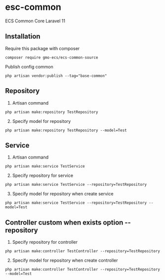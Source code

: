 # esc-common

ECS Common Core Laravel 11

## Installation

Require this package with composer

```shell
composer require gmo-ecs/ecs-common-source
```

Publish config common

```shell
php artisan vendor:publish --tag="base-common"
```

## Repository

1. Artisan command

```shell
php artisan make:repository TestRepository
```

2. Specify model for repository

```shell
php artisan make:repository TestRepository --model=Test
```

## Service

1. Artisan command

```shell
php artisan make:service TestService
```

2. Specify repository for service

```shell
php artisan make:service TestService --repository=TestRepository
```

3. Specify model for repository when create service

```shell
php artisan make:service TestService --repository=TestRepository --model=Test
```

## Controller custom when exists option --repository

1. Specify repository for controller
```shell
php artisan make:controller TestController --repository=TestRepository
```

2. Specify model for repository when create controller

```shell
php artisan make:controller TestController --repository=TestRepository --model=Test
```
